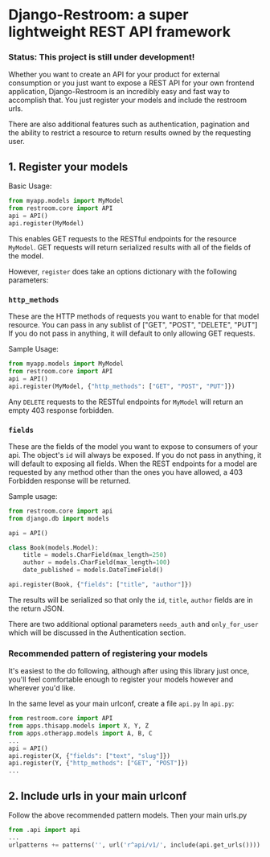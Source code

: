 # Django-Restroom: a super lightweight REST API framework

### Status: This project is still under development!

Whether you want to create an API for your product for external consumption or you just want to expose a REST API for your own frontend application, Django-Restroom is an incredibly easy and fast way to accomplish that.
You just register your models and include the restroom urls.

There are also additional features such as authentication, pagination and the ability to restrict a resource to return results owned by the requesting user.

## 1. Register your models
Basic Usage:
```python
from myapp.models import MyModel
from restroom.core import API
api = API()
api.register(MyModel)
```
This enables GET requests to the RESTful endpoints for the resource `MyModel`.
GET requests will return serialized results with all of the fields of the model.

However, `register` does take an options dictionary with the following parameters:

### `http_methods`
These are the HTTP methods of requests you want to enable for that model resource.
You can pass in any sublist of ["GET", "POST", "DELETE", "PUT"]
If you do not pass in anything, it will default to only allowing GET requests.

Sample Usage:
```python
from myapp.models import MyModel
from restroom.core import API
api = API()
api.register(MyModel, {"http_methods": ["GET", "POST", "PUT"]})
```

Any `DELETE` requests to the RESTful endpoints for `MyModel` will return an empty 403 response forbidden.

### `fields`

These are the fields of the model you want to expose to consumers of your api.
The object's `id` will always be exposed. If you do not pass in anything, it will default to exposing all fields.
When the REST endpoints for a model are requested by any method other than the ones you have allowed, a 403 Forbidden response will be returned.

Sample usage:
```python
from restroom.core import api
from django.db import models

api = API()

class Book(models.Model):
    title = models.CharField(max_length=250)
    author = models.CharField(max_length=100)
    date_published = models.DateTimeField()

api.register(Book, {"fields": ["title", "author"]})
```
The results will be serialized so that only the `id`, `title`, `author` fields are in the return JSON.

There are two additional optional parameters `needs_auth` and `only_for_user` which will be discussed in the Authentication section.

### Recommended pattern of registering your models
It's easiest to the do following, although after using this library just once, you'll feel comfortable enough to register your models however and wherever you'd like.

In the same level as your main urlconf, create a file `api.py`
In `api.py`:
```python
from restroom.core import API
from apps.thisapp.models import X, Y, Z
from apps.otherapp.models import A, B, C
...
api = API()
api.register(X, {"fields": ["text", "slug"]})
api.register(Y, {"http_methods": ["GET", "POST"]})
...
```


## 2. Include urls in your main urlconf
Follow the above recommended pattern models. Then your main urls.py
```python
from .api import api
...
urlpatterns += patterns('', url('r^api/v1/', include(api.get_urls())))
```
